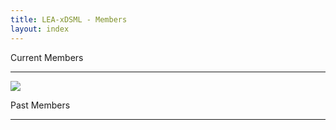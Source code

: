```yaml
---
title: LEA-xDSML - Members
layout: index
---
```

<p>Current Members</p>
<hr class="solid">

<div class="row">
    <img src="{{site.github.url}}/assets/img/wimmer-photo.jpg"></img>
</div>

<p>Past Members</p>
<hr class="dashed">
